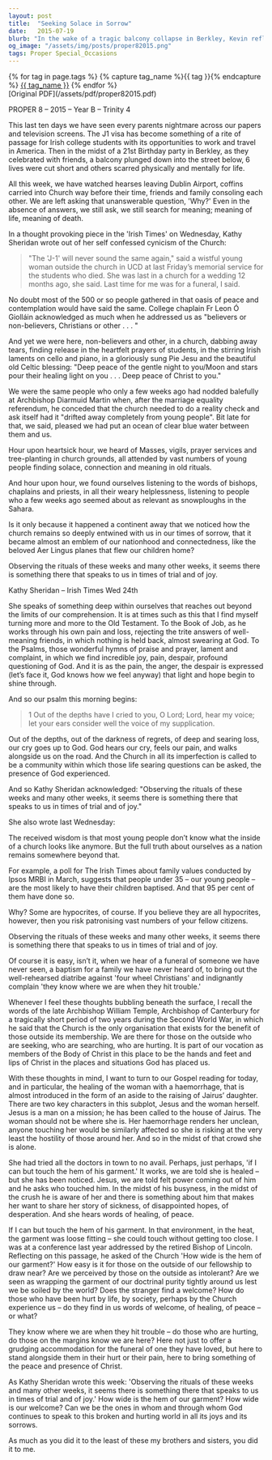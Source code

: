 ```yaml
---
layout: post
title:  "Seeking Solace in Sorrow"
date:   2015-07-19
blurb: "In the wake of a tragic balcony collapse in Berkley, Kevin reflects on the role of the Church in providing comfort during times of sorrow. He discusses the deep connection people feel with the Church during crises, despite a growing distance in daily life. The sermon emphasizes the Church's duty to be open and welcoming, to be the hands and feet of Christ to those in pain, and to offer a place where life's hardest questions can be asked and shared."
og_image: "/assets/img/posts/proper82015.png"
tags: Proper Special_Occasions
---    
```

<div class="tag-pills">
  {% for tag in page.tags %}
    {% capture tag_name %}{{ tag }}{% endcapture %}
    <a href="{{ site.baseurl }}/tag/{{ tag_name | slugify }}" class="tag-pill">{{ tag_name }}</a>
  {% endfor %}
</div>
[Original PDF](/assets/pdf/proper82015.pdf)

PROPER 8 – 2015 – Year B – Trinity 4

This last ten days we have seen every parents nightmare across our papers and television screens. The J1 visa has become something of a rite of passage for Irish college students with its opportunities to work and travel in America. Then in the midst of a 21st Birthday party in Berkley, as they celebrated with friends, a balcony plunged down into the street below, 6 lives were cut short and others scarred physically and mentally for life.

All this week, we have watched hearses leaving Dublin Airport, coffins carried into Church way before their time, friends and family consoling each other. We are left asking that unanswerable question, 'Why?' Even in the absence of answers, we still ask, we still search for meaning; meaning of life, meaning of death.

In a thought provoking piece in the 'Irish Times' on Wednesday, Kathy Sheridan wrote out of her self confessed cynicism of the Church:

> "The 'J-1' will never sound the same again," said a wistful young woman outside the church in UCD at last Friday’s memorial service for the students who died. She was last in a church for a wedding 12 months ago, she said. Last time for me was for a funeral, I said.

No doubt most of the 500 or so people gathered in that oasis of peace and contemplation would have said the same. College chaplain Fr Leon Ó Giolláin acknowledged as much when he addressed us as "believers or non-believers, Christians or other . . . "

And yet we were here, non-believers and other, in a church, dabbing away tears, finding release in the heartfelt prayers of students, in the stirring Irish laments on cello and piano, in a gloriously sung Pie Jesu and the beautiful old Celtic blessing: "Deep peace of the gentle night to you/Moon and stars pour their healing light on you . . . Deep peace of Christ to you."

We were the same people who only a few weeks ago had nodded balefully at Archbishop Diarmuid Martin when, after the marriage equality referendum, he conceded that the church needed to do a reality check and ask itself had it "drifted away completely from young people". Bit late for that, we said, pleased we had put an ocean of clear blue water between them and us.

Hour upon heartsick hour, we heard of Masses, vigils, prayer services and tree-planting in church grounds, all attended by vast numbers of young people finding solace, connection and meaning in old rituals.

And hour upon hour, we found ourselves listening to the words of bishops, chaplains and priests, in all their weary helplessness, listening to people who a few weeks ago seemed about as relevant as snowploughs in the Sahara.

Is it only because it happened a continent away that we noticed how the church remains so deeply entwined with us in our times of sorrow, that it became almost an emblem of our nationhood and connectedness, like the beloved Aer Lingus planes that flew our children home?

Observing the rituals of these weeks and many other weeks, it seems there is something there that speaks to us in times of trial and of joy.

Kathy Sheridan – Irish Times Wed 24th

She speaks of something deep within ourselves that reaches out beyond the limits of our comprehension. It is at times such as this that I find myself turning more and more to the Old Testament. To the Book of Job, as he works through his own pain and loss, rejecting the trite answers of well-meaning friends, in which nothing is held back, almost swearing at God. To the Psalms, those wonderful hymns of praise and prayer, lament and complaint, in which we find incredible joy, pain, despair, profound questioning of God. And it is as the pain, the anger, the despair is expressed (let’s face it, God knows how we feel anyway) that light and hope begin to shine through.

And so our psalm this morning begins:

> 1 Out of the depths have I cried to you, O Lord;
> Lord, hear my voice;
> let your ears consider well the voice of my supplication.

Out of the depths, out of the darkness of regrets, of deep and searing loss, our cry goes up to God. God hears our cry, feels our pain, and walks alongside us on the road. And the Church in all its imperfection is called to be a community within which those life searing questions can be asked, the presence of God experienced.

And so Kathy Sheridan acknowledged: "Observing the rituals of these weeks and many other weeks, it seems there is something there that speaks to us in times of trial and of joy."

She also wrote last Wednesday:

The received wisdom is that most young people don’t know what the inside of a church looks like anymore. But the full truth about ourselves as a nation remains somewhere beyond that.

For example, a poll for The Irish Times about family values conducted by Ipsos MRBI in March, suggests that people under 35 – our young people – are the most likely to have their children baptised. And that 95 per cent of them have done so.

Why? Some are hypocrites, of course. If you believe they are all hypocrites, however, then you risk patronising vast numbers of your fellow citizens.

Observing the rituals of these weeks and many other weeks, it seems there is something there that speaks to us in times of trial and of joy.

Of course it is easy, isn’t it, when we hear of a funeral of someone we have never seen, a baptism for a family we have never heard of, to bring out the well-rehearsed diatribe against 'four wheel Christians' and indignantly complain 'they know where we are when they hit trouble.'

Whenever I feel these thoughts bubbling beneath the surface, I recall the words of the late Archbishop William Temple, Archbishop of Canterbury for a tragically short period of two years during the Second World War, in which he said that the Church is the only organisation that exists for the benefit of those outside its membership. We are there for those on the outside who are seeking, who are searching, who are hurting. It is part of our vocation as members of the Body of Christ in this place to be the hands and feet and lips of Christ in the places and situations God has placed us.

With these thoughts in mind, I want to turn to our Gospel reading for today, and in particular, the healing of the woman with a haemorrhage, that is almost introduced in the form of an aside to the raising of Jairus’ daughter. There are two key characters in this subplot, Jesus and the woman herself. Jesus is a man on a mission; he has been called to the house of Jairus. The woman should not be where she is. Her haemorrhage renders her unclean, anyone touching her would be similarly affected so she is risking at the very least the hostility of those around her. And so in the midst of that crowd she is alone.

She had tried all the doctors in town to no avail. Perhaps, just perhaps, 'if I can but touch the hem of his garment.' It works, we are told she is healed – but she has been noticed. Jesus, we are told felt power coming out of him and he asks who touched him. In the midst of his busyness, in the midst of the crush he is aware of her and there is something about him that makes her want to share her story of sickness, of disappointed hopes, of desperation. And she hears words of healing, of peace.

If I can but touch the hem of his garment. In that environment, in the heat, the garment was loose fitting – she could touch without getting too close. I was at a conference last year addressed by the retired Bishop of Lincoln. Reflecting on this passage, he asked of the Church 'How wide is the hem of our garment?' How easy is it for those on the outside of our fellowship to draw near? Are we perceived by those on the outside as intolerant? Are we seen as wrapping the garment of our doctrinal purity tightly around us lest we be soiled by the world? Does the stranger find a welcome? How do those who have been hurt by life, by society, perhaps by the Church experience us – do they find in us words of welcome, of healing, of peace – or what?

They know where we are when they hit trouble – do those who are hurting, do those on the margins know we are here? Here not just to offer a grudging accommodation for the funeral of one they have loved, but here to stand alongside them in their hurt or their pain, here to bring something of the peace and presence of Christ.

As Kathy Sheridan wrote this week: 'Observing the rituals of these weeks and many other weeks, it seems there is something there that speaks to us in times of trial and of joy.' How wide is the hem of our garment? How wide is our welcome? Can we be the ones in whom and through whom God continues to speak to this broken and hurting world in all its joys and its sorrows.

As much as you did it to the least of these my brothers and sisters, you did it to me.
